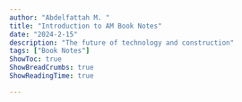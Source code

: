 ```yaml
---
author: "Abdelfattah M. "
title: "Introduction to AM Book Notes"
date: "2024-2-15"
description: "The future of technology and construction"
tags: ["Book Notes"]
ShowToc: true
ShowBreadCrumbs: true
ShowReadingTime: true

---
```


